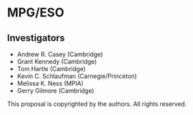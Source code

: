 MPG/ESO
=======

Investigators
-------------
- Andrew R. Casey (Cambridge)
- Grant Kennedy (Cambridge)
- Tom Hartle (Cambridge)
- Kevin C. Schlaufman (Carnegie/Princeton)
- Melissa K. Ness (MPIA)
- Gerry Gilmore (Cambridge)

This proposal is copyrighted by the authors. All rights reserved.
